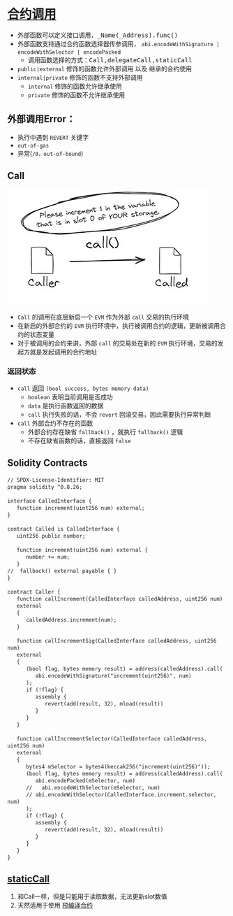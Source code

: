 # [合约调用](https://www.rareskills.io/post/delegatecall)
- 外部函数可以定义接口调用，<kbd>_Name(_Address).func()</kbd>
- 外部函数支持通过合约函数选择器传参调用， `abi.encodeWithSignature | encodeWithSelector | encodePacked`
  - 调用函数选择的方式：<kbd>Call,delegateCall,staticCall</kbd>
- `public|external` 修饰的函数允许外部调用 以及 继承的合约使用
- `internal|private` 修饰的函数不支持外部调用
  - `internal` 修饰的函数允许继承使用
  - `private` 修饰的函数不允许继承使用
## 外部调用Error：
- 执行中遇到 `REVERT` 关键字
- `out-of-gas`
- 异常(`/0，out-of-bound`)
## Call
![](./images/call-pic.png)
- `Call` 的调用在底层新启一个 `EVM` 作为外部 `call` 交易的执行环境
- 在新启的外部合约的 `EVM` 执行环境中，执行被调用合约的逻辑，更新被调用合约的状态变量
- 对于被调用的合约来讲，外部 `call` 的交易处在新的 `EVM` 执行环境，交易的发起方就是发起调用的合约地址
### 返回状态
- `call` 返回 `(bool success, bytes memory data)`
  - `boolean` 表明当前调用是否成功
  - `data` 是执行函数返回的数据
  - `call` 执行失败的话，不会 `revert` 回滚交易，因此需要执行异常判断
- `call` 外部合约不存在的函数
  - 外部合约存在缺省 `fallback()` ，就执行 `fallback()` 逻辑
  - 不存在缺省函数的话，直接返回 `false`
## Solidity Contracts
```solidity
// SPDX-License-Identifier: MIT
pragma solidity ^0.8.26;

interface CalledInterface {
   function increment(uint256 num) external;
}

contract Called is CalledInterface {
   uint256 public number;

   function increment(uint256 num) external {
      number += num;
   }
//  fallback() external payable { }
}

contract Caller {
   function callIncrement(CalledInterface calledAddress, uint256 num)
   external
   {
      calledAddress.increment(num);
   }

   function callIncrementSig(CalledInterface calledAddress, uint256 num)
   external
   {
      (bool flag, bytes memory result) = address(calledAddress).call(
         abi.encodeWithSignature("increment(uint256)", num)
      );
      if (!flag) {
         assembly {
            revert(add(result, 32), mload(result))
         }
      }
   }

   function callIncrementSelector(CalledInterface calledAddress, uint256 num)
   external
   {
      bytes4 mSelector = bytes4(keccak256("increment(uint256)"));
      (bool flag, bytes memory result) = address(calledAddress).call(
         abi.encodePacked(mSelector, num)
      //   abi.encodeWithSelector(mSelector, num)
      // abi.encodeWithSelector(CalledInterface.increment.selector, num)
      );
      if (!flag) {
         assembly {
            revert(add(result, 32), mload(result))
         }
      }
   }
}
```
## [staticCall](https://www.rareskills.io/post/solidity-staticcall)
1. 和Call一样，但是只能用于读取数据，无法更新slot数值
2. 天然适用于使用 [预编译合约](./contracts-precompile.md)
